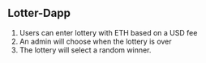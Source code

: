 ## Lotter-Dapp
1. Users can enter lottery with ETH based on a USD fee
2. An admin will choose when the lottery is over
3. The lottery will select a random winner.

<!-- Setting > solidity > comile using remote version > 0.6.0 -->